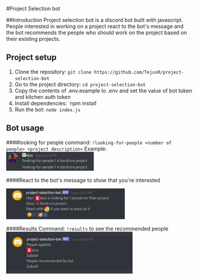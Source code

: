 #Project Selection bot

##Introduction
Project selection bot is a discord bot built with javascript. People interested in working on a project react to the bot's message and the bot recommends the people who should work on the project based on their existing projects.

## Project setup
1. Clone the repository: `git clone https://github.com/TejusR/project-selection-bot`
2. Go to the project directory: `cd project-selection-bot`
3. Copy the contents of .env.example to .env and set the value of bot token and kitchen auth token
4. Install dependencies: `npm install
5. Run the bot: `node index.js`

## Bot usage
####looking for people command:
    `!looking-for-people <number of people> <project description>`
Example:
![image](lookingForPeople.jpeg)

####React to the bot's message to show that you're interested

![image](botMessage.jpeg)

####Results Command:
`!results` to see the recommended people
![image](peopleSelex.jpeg)